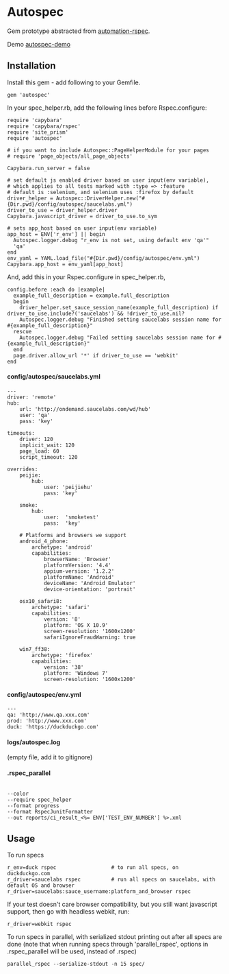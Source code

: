 # Autospec

Gem prototype abstracted from [automation-rspec](https://github.com/peijiehu/automation-rspec).

Demo [autospec-demo](https://github.com/peijiehu/autospec-demo)

## Installation

Install this gem - add following to your Gemfile.

    gem 'autospec'

In your spec_helper.rb, add the following lines before Rspec.configure:

    require 'capybara'
    require 'capybara/rspec'
    require 'site_prism'
    require 'autospec'

    # if you want to include Autospec::PageHelperModule for your pages
    # require 'page_objects/all_page_objects'

    Capybara.run_server = false

    # set default js enabled driver based on user input(env variable),
    # which applies to all tests marked with :type => :feature
    # default is :selenium, and selenium uses :firefox by default
    driver_helper = Autospec::DriverHelper.new("#{Dir.pwd}/config/autospec/saucelabs.yml")
    driver_to_use = driver_helper.driver
    Capybara.javascript_driver = driver_to_use.to_sym

    # sets app_host based on user input(env variable)
    app_host = ENV['r_env'] || begin
      Autospec.logger.debug "r_env is not set, using default env 'qa'"
      'qa'
    end
    env_yaml = YAML.load_file("#{Dir.pwd}/config/autospec/env.yml")
    Capybara.app_host = env_yaml[app_host]

And, add this in your Rspec.configure in spec_helper.rb,

    config.before :each do |example|
      example_full_description = example.full_description
      begin
        driver_helper.set_sauce_session_name(example_full_description) if driver_to_use.include?('saucelabs') && !driver_to_use.nil?
        Autospec.logger.debug "Finished setting saucelabs session name for #{example_full_description}"
      rescue
        Autospec.logger.debug "Failed setting saucelabs session name for #{example_full_description}"
      end
      page.driver.allow_url '*' if driver_to_use == 'webkit'
    end

#### config/autospec/saucelabs.yml

    ---
    driver: 'remote'
    hub:
        url: 'http://ondemand.saucelabs.com/wd/hub'
        user: 'qa'
        pass: 'key'

    timeouts:
        driver: 120
        implicit_wait: 120
        page_load: 60
        script_timeout: 120

    overrides:
        peijie:
            hub:
                user: 'peijiehu'
                pass: 'key'

        smoke:
            hub:
                user:  'smoketest'
                pass:  'key'

        # Platforms and browsers we support
        android_4_phone:
            archetype: 'android'
            capabilities:
                browserName: 'Browser'
                platformVersion: '4.4'
                appium-version: '1.2.2'
                platformName: 'Android'
                deviceName: 'Android Emulator'
                device-orientation: 'portrait'

        osx10_safari8:
            archetype: 'safari'
            capabilities:
                version: '8'
                platform: 'OS X 10.9'
                screen-resolution: '1600x1200'
                safariIgnoreFraudWarning: true

        win7_ff38:
            archetype: 'firefox'
            capabilities:
                version: '38'
                platform: 'Windows 7'
                screen-resolution: '1600x1200'

#### config/autospec/env.yml

    ---
    qa: 'http://www.qa.xxx.com'
    prod: 'http://www.xxx.com'
    duck: 'https://duckduckgo.com'

#### logs/autospec.log
(empty file, add it to gitignore)

#### .rspec_parallel
```

--color
--require spec_helper
--format progress
--format RspecJunitFormatter
--out reports/ci_result_<%= ENV['TEST_ENV_NUMBER'] %>.xml

```

## Usage
To run specs

    r_env=duck rspec                  # to run all specs, on duckduckgo.com
    r_driver=saucelabs rspec          # run all specs on saucelabs, with default OS and browser
    r_driver=saucelabs:sauce_username:platform_and_browser rspec

If your test doesn't care browser compatibility, but you still want javascript support, then go with headless webkit,
run:
```
r_driver=webkit rspec
```
To run specs in parallel, with serialized stdout printing out after all specs are done
(note that when running specs through 'parallel_rspec', options in .rspec_parallel will be used, instead of .rspec)
```
parallel_rspec --serialize-stdout -n 15 spec/
```